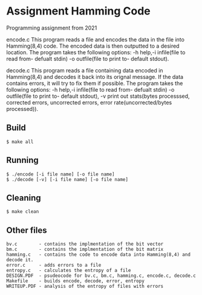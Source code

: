 # Assignment Hamming Code
Programming assignment from 2021

encode.c
This program reads a file and encodes the data in the file into Hamming(8,4) code. The encoded data is then outputted to a desired location.
The program takes the following options: -h help,-i infile(file to read from- defualt stdin) -o outfile(file to print to- default stdout).

decode.c
This program reads a file containing data encoded in Hamming(8,4) and decodes it back into its orignal message. If the data contains errors, it will try to fix them if possible.
The program takes the following options: -h help,-i infile(file to read from- defualt stdin) -o outfile(file to print to- default stdout), -v print out stats(bytes processsed, corrected errors, uncorrected errors, error rate(uncorrected/bytes processed)).

## Build
	$ make all
## Running
	$ ./encode [-i file name] [-o file name]
	$ ./decode [-v] [-i file name] [-o file name]
## Cleaning
	$ make clean
## Other files
	bv.c		- contains the implmentation of the bit vector
	bm.c		- contains the implmentation of the bit matrix
	hamming.c	- contains the code to encode data into Hamming(8,4) and decode it.	
	error.c		- adds errors to a file
	entropy.c	- calculates the entropy of a file
	DESIGN.PDF	- psudeocode for bv.c, bm.c, hamming.c, encode.c, decode.c
	Makefile	- builds encode, decode, error, entropy
	WRITEUP.PDF	- analysis of the entropy of files with errors
